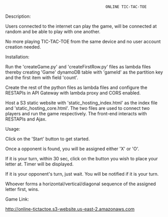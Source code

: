                                                 ONLINE TIC-TAC-TOE

Description:

Users connected to the internet can play the game, will be connected at random and be able to play with one another.

No more playing TIC-TAC-TOE from the same device and no user account creation needed. 


Installation:

Run the 'createGame.py' and 'createFirstRow.py' files as lambda files thereby creating 'Game' dynamoDB table with 'gameId' as the 
partition key and the first item with field 'count'.

Create the rest of the python files as lambda files and configure the RESTAPIs in API Gateway with lambda proxy and CORS enabled.

Host a S3 static website with 'static_hosting_index.html' as the index file and 'static_hosting_core.html'. The two files are used
to connect two players and run the game respectively. The front-end interacts with RESTAPIs and Ajax.


Usage:

Click on the 'Start' button to get started.

Once a opponent is found, you will be assigned either 'X' or 'O'.

If it is your turn,  within 30 sec, click on the button you wish to place your letter at. Timer will be displayed.

If it is your opponent's turn, just wait. You will be notified if it is your turn.

Whoever forms a horizontal/vertical/diagonal sequence of the assigned letter first, wins.



Game Link:

http://online-tictactoe.s3-website.us-east-2.amazonaws.com

